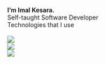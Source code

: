 <p align="left">
 <b>I’m Imal Kesara.</b> 
<br/>Self-taught Software Developer <br />
Technologies that I use <br /><br /> 
  
  <a href="https://skillicons.dev">
    <img src="https://skillicons.dev/icons?i=html,css,js,ts,c,azure,mysql,postgres,vscode,idea,pnpm,blender&theme=light"/> <br />
    <img src="https://skillicons.dev/icons?i=svelte,threejs,tailwind,supabase,vercel,netlify,vite,prisma&theme=light"/> <br />
    <img src="https://skillicons.dev/icons?i=java,spring,mongodb,kotlin,androidstudio&theme=light"/> <br />
  </a>
</p>
<!---
ImalKesara/ImalKesara is a ✨ special ✨ repository because its `README.md` (this file) appears on your GitHub profile.
You can click the Preview link to take a look at your changes.
--->
